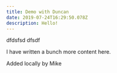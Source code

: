 ```yaml
---
title: Demo with Duncan
date: 2019-07-24T16:29:50.078Z
description: Hello!
---
```

dfdsfsd dfsdf

I have written a bunch more content here.

Added locally by Mike